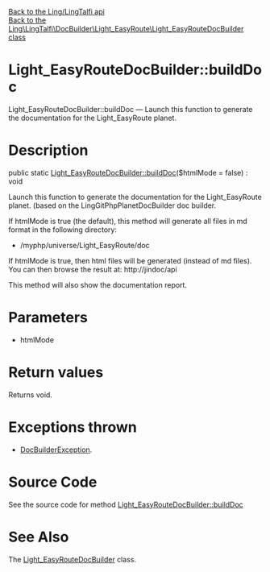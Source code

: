 [Back to the Ling/LingTalfi api](https://github.com/lingtalfi/LingTalfi/blob/master/doc/api/Ling/LingTalfi.md)<br>
[Back to the Ling\LingTalfi\DocBuilder\Light_EasyRoute\Light_EasyRouteDocBuilder class](https://github.com/lingtalfi/LingTalfi/blob/master/doc/api/Ling/LingTalfi/DocBuilder/Light_EasyRoute/Light_EasyRouteDocBuilder.md)


Light_EasyRouteDocBuilder::buildDoc
================



Light_EasyRouteDocBuilder::buildDoc — Launch this function to generate the documentation for the Light_EasyRoute planet.




Description
================


public static [Light_EasyRouteDocBuilder::buildDoc](https://github.com/lingtalfi/LingTalfi/blob/master/doc/api/Ling/LingTalfi/DocBuilder/Light_EasyRoute/Light_EasyRouteDocBuilder/buildDoc.md)($htmlMode = false) : void




Launch this function to generate the documentation for the Light_EasyRoute planet.
(based on the LingGitPhpPlanetDocBuilder doc builder.

If htmlMode is true (the default),
this method will generate all files in md format in the following directory:

- /myphp/universe/Light_EasyRoute/doc



If htmlMode is true,
then html files will be generated (instead of md files).
You can then browse the result at: http://jindoc/api



This method will also show the documentation report.




Parameters
================


- htmlMode

    


Return values
================

Returns void.


Exceptions thrown
================

- [DocBuilderException](https://github.com/lingtalfi/DocTools/blob/master/doc/api/Ling/DocTools/Exception/DocBuilderException.md).&nbsp;







Source Code
===========
See the source code for method [Light_EasyRouteDocBuilder::buildDoc](https://github.com/lingtalfi/LingTalfi/blob/master/DocBuilder/Light_EasyRoute/Light_EasyRouteDocBuilder.php#L44-L199)


See Also
================

The [Light_EasyRouteDocBuilder](https://github.com/lingtalfi/LingTalfi/blob/master/doc/api/Ling/LingTalfi/DocBuilder/Light_EasyRoute/Light_EasyRouteDocBuilder.md) class.



